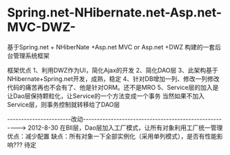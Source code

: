 # Spring.net-NHibernate.net-Asp.net-MVC-DWZ-
基于Spring.net + NHiberNate +Asp.net MVC or Asp.net +DWZ 构建的一套后台管理系统框架


框架优点
1、利用DWZ作为UI，简化Ajax的开发
2、简化DAO层
3、此架构基于NHibernate+Spring.net开发，成熟，稳定
4、针对DB增加一列、修改一列修改代码的痛苦再也不会有了、他是针对ORM。还不是MRO
5、Service层的加入是让Dao层保持颗粒化，让Service的一个方法变成一个事务
   当然如果不加入Service层，则事务控制就转移给了DAO层


-----------------------改动------------------------------------------------------>
2012-8-30
   在Bll层，Dao层加入工厂模式，让所有对象利用工厂统一管理
          优点：减少配置
          缺点：所有对象一下全部实例化（采用单列模式），是否有性能影响??? 待定
